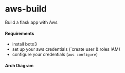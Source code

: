 # aws-build
Build a flask app with Aws

#### Requirements
- install boto3
- set up your aws credentials (`create user & roles IAM)
- configure your credentials (`aws configure`)

#### Arch Diagram

